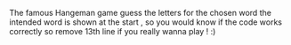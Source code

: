 The famous Hangeman game
guess the letters for the chosen word
the intended word is shown at the start , so you would know if the code works correctly
so remove 13th line if you really wanna play ! :)
